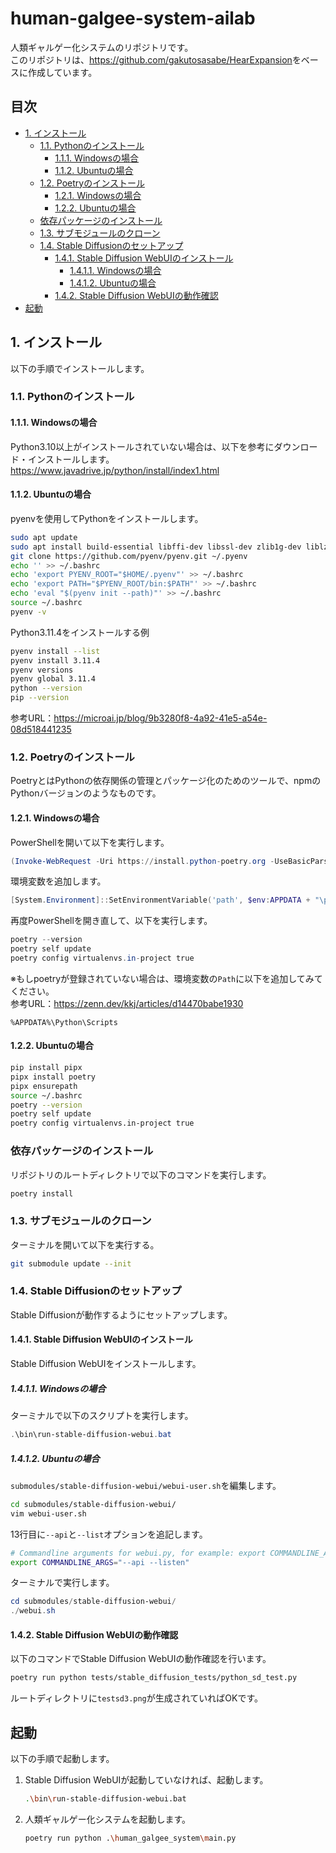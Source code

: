 <!-- omit in toc -->
# human-galgee-system-ailab

人類ギャルゲー化システムのリポジトリです。\
このリポジトリは、<https://github.com/gakutosasabe/HearExpansion>をベースに作成しています。

<!-- omit in toc -->
## 目次

- [1. インストール](#1-インストール)
  - [1.1. Pythonのインストール](#11-pythonのインストール)
    - [1.1.1. Windowsの場合](#111-windowsの場合)
    - [1.1.2. Ubuntuの場合](#112-ubuntuの場合)
  - [1.2. Poetryのインストール](#12-poetryのインストール)
    - [1.2.1. Windowsの場合](#121-windowsの場合)
    - [1.2.2. Ubuntuの場合](#122-ubuntuの場合)
  - [依存パッケージのインストール](#依存パッケージのインストール)
  - [1.3. サブモジュールのクローン](#13-サブモジュールのクローン)
  - [1.4. Stable Diffusionのセットアップ](#14-stable-diffusionのセットアップ)
    - [1.4.1. Stable Diffusion WebUIのインストール](#141-stable-diffusion-webuiのインストール)
      - [1.4.1.1. Windowsの場合](#1411-windowsの場合)
      - [1.4.1.2. Ubuntuの場合](#1412-ubuntuの場合)
    - [1.4.2. Stable Diffusion WebUIの動作確認](#142-stable-diffusion-webuiの動作確認)
- [起動](#起動)

## 1. インストール

以下の手順でインストールします。

### 1.1. Pythonのインストール

#### 1.1.1. Windowsの場合

Python3.10以上がインストールされていない場合は、以下を参考にダウンロード・インストールします。\
<https://www.javadrive.jp/python/install/index1.html>

#### 1.1.2. Ubuntuの場合

pyenvを使用してPythonをインストールします。

```bash
sudo apt update
sudo apt install build-essential libffi-dev libssl-dev zlib1g-dev liblzma-dev libbz2-dev libreadline-dev libsqlite3-dev libopencv-dev tk-dev git
git clone https://github.com/pyenv/pyenv.git ~/.pyenv
echo '' >> ~/.bashrc
echo 'export PYENV_ROOT="$HOME/.pyenv"' >> ~/.bashrc
echo 'export PATH="$PYENV_ROOT/bin:$PATH"' >> ~/.bashrc
echo 'eval "$(pyenv init --path)"' >> ~/.bashrc
source ~/.bashrc
pyenv -v
```

Python3.11.4をインストールする例

```bash
pyenv install --list
pyenv install 3.11.4
pyenv versions
pyenv global 3.11.4
python --version
pip --version
```

参考URL：<https://microai.jp/blog/9b3280f8-4a92-41e5-a54e-08d518441235>

### 1.2. Poetryのインストール

PoetryとはPythonの依存関係の管理とパッケージ化のためのツールで、npmのPythonバージョンのようなものです。

#### 1.2.1. Windowsの場合

PowerShellを開いて以下を実行します。

```PowerShell
(Invoke-WebRequest -Uri https://install.python-poetry.org -UseBasicParsing).Content | py -
```

環境変数を追加します。

```PowerShell
[System.Environment]::SetEnvironmentVariable('path', $env:APPDATA + "\pypoetry\venv\Scripts;" + [System.Environment]::GetEnvironmentVariable('path', "User"),"User")
```

再度PowerShellを開き直して、以下を実行します。

```PowerShell
poetry --version
poetry self update
poetry config virtualenvs.in-project true
```

※もしpoetryが登録されていない場合は、環境変数の`Path`に以下を追加してみてください。\
参考URL：<https://zenn.dev/kkj/articles/d14470babe1930>

```text
%APPDATA%\Python\Scripts
```

#### 1.2.2. Ubuntuの場合

```bash
pip install pipx
pipx install poetry
pipx ensurepath
source ~/.bashrc
poetry --version
poetry self update
poetry config virtualenvs.in-project true
```

### 依存パッケージのインストール

リポジトリのルートディレクトリで以下のコマンドを実行します。

```bash
poetry install
```

### 1.3. サブモジュールのクローン

ターミナルを開いて以下を実行する。

```bash
git submodule update --init
```

### 1.4. Stable Diffusionのセットアップ

Stable Diffusionが動作するようにセットアップします。

#### 1.4.1. Stable Diffusion WebUIのインストール

Stable Diffusion WebUIをインストールします。

##### 1.4.1.1. Windowsの場合

ターミナルで以下のスクリプトを実行します。

```powershell
.\bin\run-stable-diffusion-webui.bat
```

##### 1.4.1.2. Ubuntuの場合

`submodules/stable-diffusion-webui/webui-user.sh`を編集します。

```bash
cd submodules/stable-diffusion-webui/
vim webui-user.sh
```

13行目に`--api`と`--list`オプションを追記します。

```bash
# Commandline arguments for webui.py, for example: export COMMANDLINE_ARGS="--medvram --opt-split-attention"
export COMMANDLINE_ARGS="--api --listen"
```

ターミナルで実行します。

```powershell
cd submodules/stable-diffusion-webui/
./webui.sh
```

#### 1.4.2. Stable Diffusion WebUIの動作確認

以下のコマンドでStable Diffusion WebUIの動作確認を行います。

```bash
poetry run python tests/stable_diffusion_tests/python_sd_test.py
```

ルートディレクトリに`testsd3.png`が生成されていればOKです。

## 起動

以下の手順で起動します。

1. Stable Diffusion WebUIが起動していなければ、起動します。

    ```bash
    .\bin\run-stable-diffusion-webui.bat
    ```

1. 人類ギャルゲー化システムを起動します。

    ```bash
    poetry run python .\human_galgee_system\main.py
    ```
